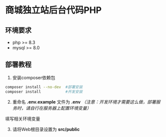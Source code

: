 # 商城独立站后台代码PHP

## 环境要求

- php >= 8.3
- mysql >= 8.0

## 部署教程

1. 安装composer依赖包

```bash
composer install --no-dev  #部署安装
composer install           #开发安装
```

2. 重命名 **.env.example** 文件为 **.env** *（注意：开发环境才需要这么做，部署服务时，请自行在服务器上配置环境变量）*

填写相关环境变量

3. 请将Web根目录设置为 **src/public**

